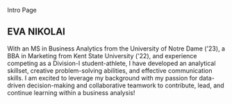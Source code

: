 Intro Page

## EVA NIKOLAI

With an MS in Business Analytics from the University of Notre Dame ('23), a BBA in Marketing from Kent State University ('22), and experience competing as a Division-I student-athlete, I have developed an analytical skillset, creative problem-solving abilities, and effective communication skills. I am excited to leverage my background with my passion for data-driven decision-making and collaborative teamwork to contribute, lead, and continue learning within a business analysis!

